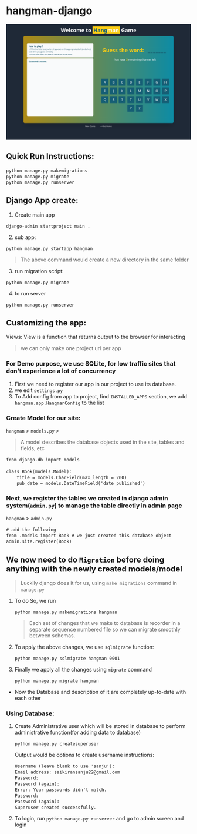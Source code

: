 # hangman-django


<img src="./UI.png" />

## Quick Run Instructions:

```
python manage.py makemigrations  
python manage.py migrate
python manage.py runserver
```



## Django App create:

1. Create main app
```
django-admin startproject main .
```

2. sub app:
```
python manage.py startapp hangman
```
> The above command would create a new directory in the same folder


3. run migration script:
```
python manage.py migrate
```
4. to run server
```
python manage.py runserver
```

## Customizing the app:

Views: View is a function that returns output to the browser for interacting

> we can only make one project url per app


### For Demo purpose, we use SQLite, for low traffic sites that don't experience a lot of concurrency

1. First we need to register our app in our project to use its database.
2. we edit `settings.py`
3. To Add config from app to project,  find `INSTALLED_APPS` section, we add `hangman.app.HangmanConfig` to the list 


### Create Model for our site:

`hangman` > `models.py` >

> A model describes the database objects used in the site, tables and fields, etc
```
from django.db import models

class Book(models.Model):
    title = models.CharField(max_length = 200)
    pub_date = models.DateTimeField('date published')

```

### Next, we register the tables we created in django admin system(`admin.py`) to manage the table directly in admin page
`hangman` > `admin.py`

```
# add the following
from .models import Book # we just created this database object
admin.site.register(Book)
```

## We now need to do `Migration` before doing anything with the newly created models/model

> Luckily django does it for us, using `make migrations` command in `manage.py`

1. To do So, we run
    ```
    python manage.py makemigrations hangman
    ```
    > Each set of changes that we make to database is recorder in a separate sequence numbered file so we can migrate smoothly between schemas.

2. To apply the above changes, we use `sqlmigrate` function:
    ```
    python manage.py sqlmigrate hangman 0001
    ```

3. Finally we apply all the changes using `migrate` command
    ```
    python manage.py migrate hangman
    ```
* Now the Database and description of it are completely up-to-date with each other


### Using Database:

1. Create Administrative user which will be stored in database to perform administrative function(for adding data to database)
    ```
    python manage.py createsuperuser 
    ```
    Output would be options to create username instructions:
    ```
    Username (leave blank to use 'sanju'): 
    Email address: saikiransanju22@gmail.com
    Password: 
    Password (again): 
    Error: Your passwords didn't match.
    Password: 
    Password (again): 
    Superuser created successfully.
    ```
2. To login, run `python manage.py runserver` and go to admin screen and login
